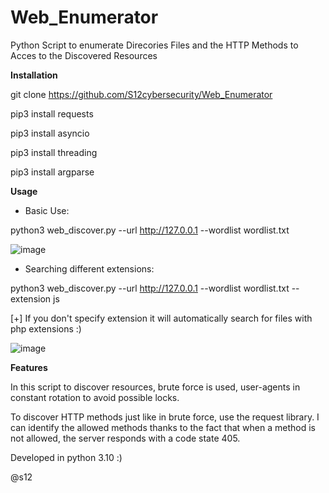 # Web_Enumerator
Python Script to enumerate Direcories Files and the HTTP Methods to Acces to the Discovered Resources

**Installation**

git clone https://github.com/S12cybersecurity/Web_Enumerator

pip3 install requests

pip3 install asyncio

pip3 install threading

pip3 install argparse

**Usage**

- Basic Use:

python3 web_discover.py --url http://127.0.0.1 --wordlist wordlist.txt

![image](https://user-images.githubusercontent.com/79543461/170592081-d9a6772d-c3ec-4513-9a71-bb6bc20f1ec8.png)


- Searching different extensions:

python3 web_discover.py --url http://127.0.0.1 --wordlist wordlist.txt --extension js

[+] If you don't specify extension it will automatically search for files with php extensions :)

![image](https://user-images.githubusercontent.com/79543461/170592790-b9b17867-760b-4502-8e63-a425c3285760.png)

**Features**

In this script to discover resources, brute force is used, user-agents in constant rotation to avoid possible locks.

To discover HTTP methods just like in brute force, use the request library.
I can identify the allowed methods thanks to the fact that when a method is not allowed, the server responds with a code state 405.

Developed in python 3.10 :)

@s12
